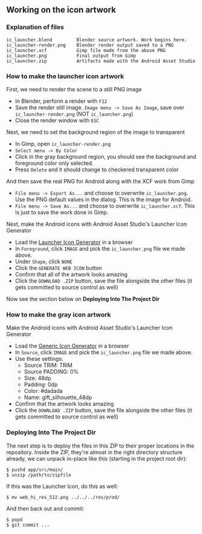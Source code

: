 ## Working on the icon artwork


### Explanation of files

    ic_launcher.blend         Blender source artwork. Work begins here.
    ic_launcher-render.png    Blender render output saved to a PNG
    ic_launcher.xcf           Gimp file made from the above PNG
    ic_launcher.png           Final output from Gimp
    ic_launcher.zip           Artifacts made with the Android Asset Studio


### How to make the launcher icon artwork

First, we need to render the scene to a still PNG image

   * In Blender, perform a render with `F12`
   * Save the render still image. `Image menu -> Save As Image`,
     save over `ic_launcher-render.png` (NOT `ic_launcher.png`)
   * Close the render window with `ESC`


Next, we need to set the background region of the image to transparent

   * In Gimp, open `ic_launcher-render.png`
   * `Select menu -> By Color`
   * Click in the gray background region, you should see the
     background and foreground color only selected.
   * Press `Delete` and it should change to checkered transparent color


And then save the real PNG for Android along with the XCF work from Gimp

   * `File menu -> Export As...` and choose to overwrite
     `ic_launcher.png`. Use the PNG default values in the dialog. This
     is the image for Android.
   * `File menu -> Save As...` and choose to overwrite
     `ic_launcher.xcf`. This is just to save the work done in Gimp.


Next, make the Android icons with Android Asset Studio's Launcher
Icon Generator

   * Load the [Launcher Icon Generator](https://romannurik.github.io/AndroidAssetStudio/icons-launcher.html) in a browser
   * In `Foreground`, click `IMAGE` and pick the `ic_launcher.png`
     file we made above.
   * Under `Shape`, click `NONE`
   * Click the `GENERATE WEB ICON` button
   * Confirm that all of the artwork looks amazing
   * Click the `DOWNLOAD .ZIP` button, save the file alongside the
     other files (it gets committed to source control as well)


Now see the section below on __Deploying Into The Project Dir__


### How to make the gray icon artwork

Make the Android icons with Android Asset Studio's Launcher Icon
Generator

   * Load the [Generic Icon Generator](https://romannurik.github.io/AndroidAssetStudio/icons-generic.html) in a browser
   * In `Source`, click `IMAGE` and pick the `ic_launcher.png`
     file we made above.
   * Use these settings:
      * Source TRIM: TRIM
      * Source PADDING: 0%
      * Size: 48dp
      * Padding: 0dp
      * Color: #dadada
      * Name: gift_silhouette_48dp
   * Confirm that the artwork looks amazing
   * Click the `DOWNLOAD .ZIP` button, save the file alongside the
     other files (it gets committed to source control as well)


### Deploying Into The Project Dir

The next step is to deploy the files in this ZIP to their proper
locations in the repository. Inside the ZIP, they're almost in the
right directory structure already, we can unpack in-place like this
(starting in the project root dir):

    $ pushd app/src/main/
    $ unzip /path/to/zipfile

If this was the Launcher Icon, do this as well:

    $ mv web_hi_res_512.png ../../../res/prod/

And then back out and commit:

    $ popd
    $ git commit ...

